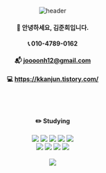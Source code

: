 <div align="center">

![header](https://capsule-render.vercel.app/api?type=transparent&text=Kim%20JunHee&fontColor=5F9EA0)



####  🙌 안녕하세요, 김준희입니다.
####  📞 010-4789-0162
####  📬 joooonh12@gmail.com
####  💻 https://kkanjun.tistory.com/

<br/>
<br/>

####  :pencil2: Studying

<img src="https://img.shields.io/badge/JAVA-007396?style=flat&logo=JAVA&logoColor=white"/>
<img src="https://img.shields.io/badge/Spring-6DB33F?style=flat&logo=Spring&logoColor=white"/>
<img src="https://img.shields.io/badge/JavaScript-F7DF1E?style=flat&logo=JavaScript&logoColor=black"/>
<img src="https://img.shields.io/badge/HTML5-E34F26?style=flat&logo=HTML5&logoColor=white" />
<img src="https://img.shields.io/badge/CSS3-1572B6?style=flat&logo=CSS3&logoColor=white" />
<br/>
<img src="https://img.shields.io/badge/SpringBoot-6DB33F?style=flat&logo=SpringBoot&logoColor=white"/>
<img src="https://img.shields.io/badge/SpringSecurity-6DB33F?style=flat&logo=SpringSecurity&logoColor=white"/>
<img src="https://img.shields.io/badge/Oracle-F80000?style=flat&logo=Oracle&logoColor=white" />
<img src="https://img.shields.io/badge/Eclipse-2C2255?style=flat&logo=Eclipse&logoColor=white" />


<br/>
<br/>


<img src="https://github-readme-stats.vercel.app/api?username=joooonh&show_icons=true">

</div>
